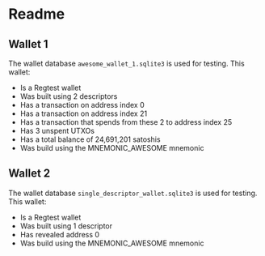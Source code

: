 # Readme

## Wallet 1

The wallet database `awesome_wallet_1.sqlite3` is used for testing. This wallet:

- Is a Regtest wallet
- Was built using 2 descriptors
- Has a transaction on address index 0
- Has a transaction on address index 21
- Has a transaction that spends from these 2 to address index 25
- Has 3 unspent UTXOs
- Has a total balance of 24,691,201 satoshis
- Was build using the MNEMONIC_AWESOME mnemonic

## Wallet 2

The wallet database `single_descriptor_wallet.sqlite3` is used for testing. This wallet:

- Is a Regtest wallet
- Was built using 1 descriptor
- Has revealed address 0
- Was build using the MNEMONIC_AWESOME mnemonic
